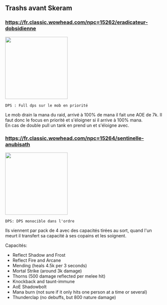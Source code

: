 ## Trashs avant Skeram
### <https://fr.classic.wowhead.com/npc=15262/eradicateur-dobsidienne>
<img width="200" src="https://wow.zamimg.com/uploads/screenshots/normal/5703-eradicateur-dobsidienne.jpg">

```
DPS : Full dps sur le mob en priorité
```
Le mob drain la mana du raid, arrivé à 100% de mana il fait une AOE de 7k. Il faut donc le focus en priorité et s'éloigner si il arrive à 100% mana.  
En cas de double pull un tank en prend un et s'éloigne avec.


### <https://fr.classic.wowhead.com/npc=15264/sentinelle-anubisath>
<img width="200" src="https://wow.zamimg.com/uploads/screenshots/normal/78062-sentinelle-anubisath.jpg">

```
DPS: DPS monocible dans l'ordre
```
Ils viennent par pack de 4 avec des capacités tirées au sort, quand l'un meurt il transfert sa capacité à ses copains et les soignent. 

Capacités:
- Reflect Shadow and Frost
- Reflect Fire and Arcane
- Mending (heals 4.5k per 3 seconds)
- Mortal Strike (around 3k damage)
- Thorns (500 damage reflected per melee hit)
- Knockback and taunt-immune
- AoE Shadowbolt
- Mana burn (not sure if it only hits one person at a time or several)
- Thunderclap (no debuffs, but 800 nature damage)


